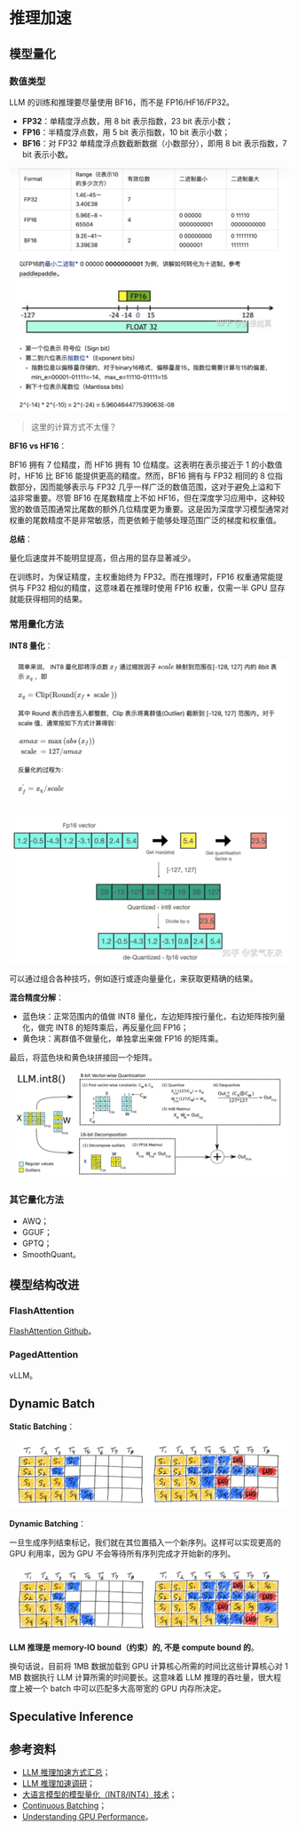 # 推理加速

## 模型量化

### 数值类型

LLM 的训练和推理要尽量使用 BF16，而不是 FP16/HF16/FP32。

- **FP32**：单精度浮点数，用 8 bit 表示指数，23 bit 表示小数；
- **FP16**：半精度浮点数，用 5 bit 表示指数，10 bit 表示小数；
- **BF16**：对 FP32 单精度浮点数截断数据（小数部分），即用 8 bit 表示指数，7 bit 表示小数。

![量化](./images/iShot_2024-10-30_10.30.17.png)

> 这里的计算方式不太懂？

**BF16 vs HF16**：

BF16 拥有 7 位精度，而 HF16 拥有 10 位精度。这表明在表示接近于 1 的小数值时，HF16 比 BF16 能提供更高的精度。然而，BF16 拥有与 FP32 相同的 8 位指数部分，因而能够表示与 FP32 几乎一样广泛的数值范围，这对于避免上溢和下溢非常重要。尽管 BF16 在尾数精度上不如 HF16，但在深度学习应用中，这种较宽的数值范围通常比尾数的额外几位精度更为重要。这是因为深度学习模型通常对权重的尾数精度不是非常敏感，而更依赖于能够处理范围广泛的梯度和权重值。

**总结**：

量化后速度并不能明显提高，但占用的显存显著减少。

在训练时，为保证精度，主权重始终为 FP32。而在推理时，FP16 权重通常能提供与 FP32 相似的精度，这意味着在推理时使用 FP16 权重，仅需一半 GPU 显存就能获得相同的结果。

### 常用量化方法

**INT8 量化**：

![quan](./images/iShot_2024-10-30_15.43.58.png)

![quan2](./images/iShot_2024-10-30_15.47.41.png)

可以通过组合各种技巧，例如逐行或逐向量量化，来获取更精确的结果。

**混合精度分解**：

- 蓝色块：正常范围内的值做 INT8 量化，左边矩阵按行量化，右边矩阵按列量化，做完 INT8 的矩阵乘后，再反量化回 FP16；
- 黄色块：离群值不做量化，单独拿出来做 FP16 的矩阵乘。

最后，将蓝色块和黄色块拼接回一个矩阵。 

![quan3](./images/iShot_2024-10-30_15.59.30.png)

### 其它量化方法

- AWQ；
- GGUF；
- GPTQ；
- SmoothQuant。

## 模型结构改进

### FlashAttention

[<u>FlashAttention Github</u>](https://github.com/Dao-AILab/flash-attention)。

### PagedAttention

vLLM。

## Dynamic Batch

**Static Batching**：

![batch](./images/iShot_2024-10-30_16.20.24.png)

**Dynamic Batching**：

一旦生成序列结束标记，我们就在其位置插入一个新序列。这样可以实现更高的 GPU 利用率，因为 GPU 不会等待所有序列完成才开始新的序列。

![batch2](./images/iShot_2024-10-30_14.52.44.png)

**LLM 推理是 memory-IO bound（约束）的, 不是 compute bound 的**。

换句话说，目前将 1MB 数据加载到 GPU 计算核心所需的时间比这些计算核心对 1 MB 数据执行 LLM 计算所需的时间要长。这意味着 LLM 推理的吞吐量，很大程度上被一个 batch 中可以匹配多大高带宽的 GPU 内存所决定。

## Speculative Inference

## 参考资料

- [<u>LLM 推理加速方式汇总</u>](https://zhuanlan.zhihu.com/p/688736901)；
- [<u>LLM 推理加速调研</u>](https://zhuanlan.zhihu.com/p/699776257)；
- [<u>大语言模型的模型量化（INT8/INT4）技术</u>](https://zhuanlan.zhihu.com/p/627436535)；
- [<u>Continuous Batching</u>](https://www.anyscale.com/blog/continuous-batching-llm-inference)；
- [<u>Understanding GPU Performance</u>](https://docs.nvidia.com/deeplearning/performance/dl-performance-gpu-background/index.html#understand-perf)。
